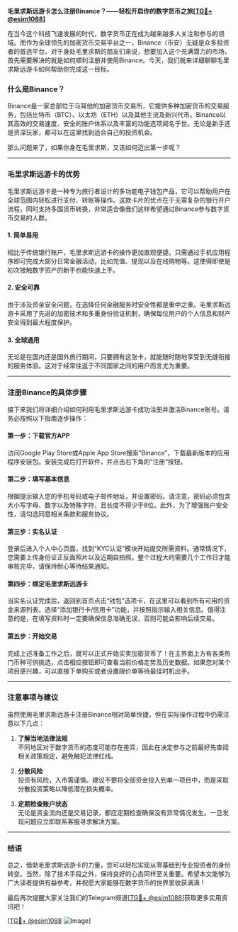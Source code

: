 **毛里求斯远游卡怎么注册Binance？——轻松开启你的数字货币之旅[[TG💪+ @esim1088](https://t.me/s/esim1088)]**

在当今这个科技飞速发展的时代，数字货币正在成为越来越多人关注和参与的领域。而作为全球领先的加密货币交易平台之一，Binance（币安）无疑是众多投资者的首选平台。对于身处毛里求斯的朋友们来说，想要加入这个充满潜力的市场，首先需要解决的就是如何顺利注册并使用Binance。今天，我们就来详细聊聊毛里求斯远游卡如何帮助你完成这一目标。

### 什么是Binance？

Binance是一家总部位于马耳他的加密货币交易所，它提供多种加密货币的交易服务，包括比特币（BTC）、以太坊（ETH）以及其他主流及新兴代币。Binance以其高效的交易速度、安全的账户体系以及丰富的功能选项闻名于世。无论是新手还是资深玩家，都可以在这里找到适合自己的投资机会。

那么问题来了，如果你身在毛里求斯，又该如何迈出第一步呢？

---

### 毛里求斯远游卡的优势

毛里求斯远游卡是一种专为旅行者设计的多功能电子钱包产品，它可以帮助用户在全球范围内轻松进行支付、转账等操作。这款卡片的优点在于无需复杂的银行开户流程，同时支持多国货币转换，非常适合像我们这样希望通过Binance参与数字货币交易的人群。

#### 1. 简单易用
相比于传统银行账户，毛里求斯远游卡的操作更加直观便捷。只需通过手机应用程序即可完成大部分日常金融活动，比如充值、提现以及在线购物等。这使得即使是初次接触数字资产的新手也能快速上手。

#### 2. 安全可靠
由于涉及资金安全问题，在选择任何金融服务时安全性都是重中之重。毛里求斯远游卡采用了先进的加密技术和多重身份验证机制，确保每位用户的个人信息和财产安全得到最大程度保护。

#### 3. 全球通用
无论是在国内还是国外旅行期间，只要拥有这张卡，就能随时随地享受到无缝衔接的服务体验。这对于经常往返于不同国家之间的用户而言尤为重要。

---

### 注册Binance的具体步骤

接下来我们将详细介绍如何利用毛里求斯远游卡成功注册并激活Binance账号。请务必按照以下指南逐步操作：

#### 第一步：下载官方APP
访问Google Play Store或Apple App Store搜索“Binance”，下载最新版本的应用程序安装包。安装完成后打开软件，并点击右下角的“注册”按钮。

#### 第二步：填写基本信息
根据提示输入您的手机号码或电子邮件地址，并设置密码。请注意，密码必须包含大小写字母、数字以及特殊字符，且长度不得少于8位。此外，为了增强账户安全性，请勾选同意相关条款和服务协议。

#### 第三步：实名认证
登录后进入个人中心页面，找到“KYC认证”模块开始提交所需资料。通常情况下，您需要上传身份证正反面照片以及近期自拍照。整个过程大约需要几个工作日才能审核完毕，请保持耐心等待结果通知。

#### 第四步：绑定毛里求斯远游卡
当实名认证完成后，返回到首页点击“钱包”选项卡，在这里可以看到所有可用的资金来源列表。选择“添加银行卡/信用卡”功能，并按照指示输入相关信息。值得注意的是，在填写资料时一定要确保信息准确无误，否则可能会影响后续交易。

#### 第五步：开始交易
完成上述准备工作之后，就可以正式开始买卖加密货币了！在主界面上方有各类热门币种可供挑选，点击相应按钮即可查看当前价格走势及历史数据。如果您对某个项目感兴趣，可以直接下单购买或者设置限价单等待最佳时机出手。

---

### 注意事项与建议

虽然使用毛里求斯远游卡注册Binance相对简单快捷，但在实际操作过程中仍需注意以下几点：

1. **了解当地法律法规**  
   不同地区对于数字货币的态度可能存在差异，因此在决定参与之前最好先查阅相关政策规定，避免触犯法律红线。

2. **分散风险**  
   投资有风险，入市需谨慎。建议不要将全部资金投入到单一项目中，而是采取分散投资策略以降低潜在损失概率。

3. **定期检查账户状态**  
   无论是资金流向还是交易记录，都应定期检查确保没有异常情况发生。一旦发现问题应立即联系客服寻求解决方案。

---

### 结语

总之，借助毛里求斯远游卡的力量，您可以轻松实现从零基础到专业投资者的身份转变。当然，除了技术手段之外，保持良好的心态同样至关重要。希望本文能够为广大读者提供有益参考，并祝愿大家能够在数字货币的世界里收获满满！

最后再次提醒大家关注我们的Telegram频道[[TG💪+ @esim1088](https://t.me/s/esim1088)]获取更多实用资讯吧！  

[[TG💪+ @esim1088](https://t.me/s/esim1088) ![Image](https://i.postimg.cc/4NQfJmqS/Snipaste-2025-05-13-00-14-12.png)]